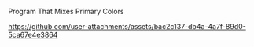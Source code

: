 Program That Mixes Primary Colors

https://github.com/user-attachments/assets/bac2c137-db4a-4a7f-89d0-5ca67e4e3864

